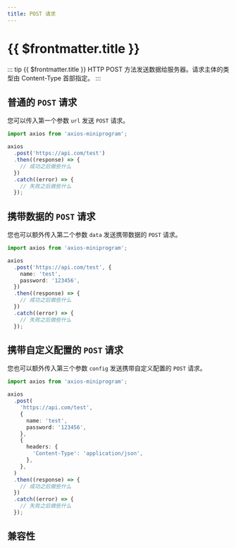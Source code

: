 ```yaml
---
title: POST 请求
---
```


# {{ $frontmatter.title }}

::: tip {{ $frontmatter.title }}
HTTP POST 方法发送数据给服务器。请求主体的类型由 Content-Type 首部指定。
:::

## 普通的 `POST` 请求

您可以传入第一个参数 `url` 发送 `POST` 请求。

```ts
import axios from 'axios-miniprogram';

axios
  .post('https://api.com/test')
  .then((response) => {
    // 成功之后做些什么
  })
  .catch((error) => {
    // 失败之后做些什么
  });
```

## 携带数据的 `POST` 请求

您也可以额外传入第二个参数 `data` 发送携带数据的 `POST` 请求。

```ts
import axios from 'axios-miniprogram';

axios
  .post('https://api.com/test', {
    name: 'test',
    password: '123456',
  })
  .then((response) => {
    // 成功之后做些什么
  })
  .catch((error) => {
    // 失败之后做些什么
  });
```

## 携带自定义配置的 `POST` 请求

您也可以额外传入第三个参数 `config` 发送携带自定义配置的 `POST` 请求。

```ts
import axios from 'axios-miniprogram';

axios
  .post(
    'https://api.com/test',
    {
      name: 'test',
      password: '123456',
    },
    {
      headers: {
        'Content-Type': 'application/json',
      },
    },
  )
  .then((response) => {
    // 成功之后做些什么
  })
  .catch((error) => {
    // 失败之后做些什么
  });
```

## 兼容性

<VPCompatibility wx my swan jd tt='1.0.0' qq dd tt2 ks />
